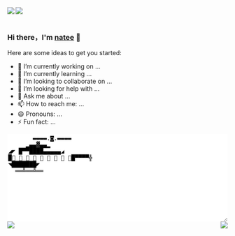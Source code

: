 <div style="overflow:hidden;">
<a href="https://github.com/natee/website">
  <img align="left" src="https://github-readme-stats.vercel.app/api?username=natee&show_icons=true&hide=commits" />
</a>

<a href="https://github.com/natee/website">
  <img align="left" src="https://github-readme-stats.vercel.app/api/top-langs/?username=natee&layout=compact" />
</a>
</div>

<br style="clear:both;">

### Hi there，I'm [natee](https://natee.github.io/website) 👋

Here are some ideas to get you started:

- 🔭 I’m currently working on ...
- 🌱 I’m currently learning ...
- 👯 I’m looking to collaborate on ...
- 🤔 I’m looking for help with ...
- 💬 Ask me about ...
- 📫 How to reach me: ...
- 😄 Pronouns: ...
- ⚡ Fun fact: ...

<textarea style="width: 100%;height: 200px;border:none;resizable: false;">
       ▬▬▬▬.◙.▬▬▬▬
     ▂▄▄▓▄▄▂
◢◤ █▀▀████▄▄▄▄▄◢
█👶 🧒 👦 👧 🧑 👨 👩 👴 👵█▀▀▀▀╬
◥███████◤
  ══╩══╩══
</textarea>
<br>

<a href="https://github.com/natee/awesome-ppt">
  <img align="right" src="https://github-readme-stats.vercel.app/api/pin/?username=natee&repo=awesome-ppt&theme=onedark" />
</a>

<!-- [![ReadMe Card](https://github-readme-stats.vercel.app/api/pin/?username=natee&repo=awesome-ppt)](https://github.com/anuraghazra/github-readme-stats) -->

<a href="https://github.com/natee/build-your-own-vue-next">
  <img align="left" src="https://github-readme-stats.vercel.app/api/pin/?username=natee&repo=build-your-own-vue-next&theme=onedark" />
</a>
